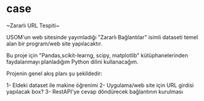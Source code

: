 # case
~Zararlı URL Tespiti~

USOM'un web sitesinde yayımladığı "Zararlı Bağlantılar" isimli dataseti temel alan bir program/web site yapılacaktır.

Bu proje için "Pandas,scikit-learng, scipy, matplotlib" kütüphanelerinden faydalanmayı planladığım Python dilini kullanacağım.

Projenin genel akış planı şu şekildedir:

1- Eldeki dataset ile makine öğrenimi
2- Uygulama/web site için URL girdisi yapılacak box?
3- RestAPI'ye cevap döndürecek bağlantının kurulması
